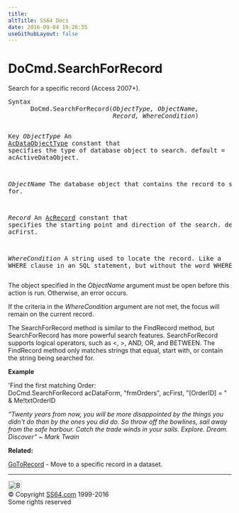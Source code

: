 ```yaml
---
title:
altTitle: SS64 Docs
date: 2016-09-04 19:26:55
useGithubLayout: false
---
```

<!-- #BeginLibraryItem "/Library/head_access.lbi" --><!-- #EndLibraryItem --><h1>DoCmd.SearchForRecord</h1>
<p> Search for a specific record (Access 2007+).</p>
<pre>Syntax
      DoCmd.SearchForRecord(<i>ObjectType, ObjectName,
                            Record, WhereCondition</i>)

Key
   <i>ObjectType</i>  An <a href="acdataobjecttype.html">AcDataObjectType</a> constant that specifies
               the type of database object to search.
               default = acActiveDataObject.<i>

   ObjectName</i>  The database object that contains the record
               to search for.

   <i>Record</i>      An <a href="acrecord.html">AcRecord</a> constant that specifies the 
               starting point and direction of the search.
               default = acFirst.

   <i>WhereCondition</i>
               A string used to locate the record.
               Like a WHERE clause in an SQL statement,
               but without the word WHERE.</pre>
<p> The object specified in the <i>ObjectName</i> argument must be open before this action is run. Otherwise, an error occurs.</p>
<p>If the criteria in the <i>WhereCondition</i> argument are not met, the focus will remain on the current record.</p>
<p>The SearchForRecord method is similar to the FindRecord method, but SearchForRecord has more powerful search features. SearchForRecord supports logical operators, such as &lt;, &gt;, AND, OR, and BETWEEN. The FindRecord method only matches strings that equal, start with, or contain the string being searched for.</p>
<p><b>Example</b></p>
<p>'Find the first matching Order:<br>
<span class="code">DoCmd.SearchForRecord acDataForm, "frmOrders", acFirst, "[OrderID] = " &amp; Me!txtOrderID</span></p>
<p class="quote"><i>“Twenty years from now, you will be more disappointed by the things you didn't do than by the ones you did do. So throw off the bowlines, sail away from the safe harbour. Catch the trade winds in your sails. Explore. Dream. Discover” ~ Mark Twain</i></p>
<p><b>Related:</b></p>
<p><a href="gotorecord.html">GoToRecord</a> - Move to a specific record in a dataset.</p><!-- #BeginLibraryItem "/Library/foot_access.lbi" --><p>
<!-- access -->

<hr>
<div id="bl" class="footer"><a href="searchforrecord.html#"><img src="../images/top.png" width="30" height="22" alt="Back to the Top"></a></div>
<div id="br" class="footer, tagline">© Copyright <a href="http://ss64.com/">SS64.com</a> 1999-2016<br>
Some rights reserved</div><!-- #EndLibraryItem -->

